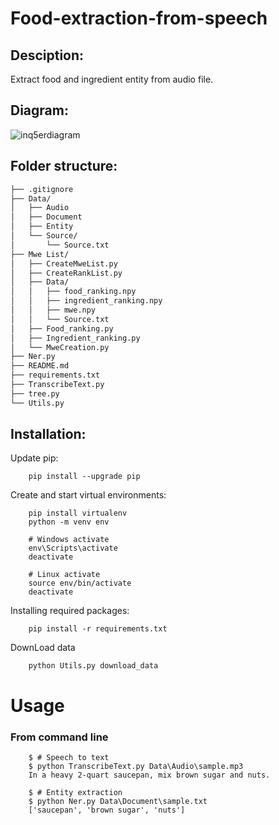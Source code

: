 # **Food-extraction-from-speech**

## Desciption:
Extract food and ingredient entity from audio file.

## Diagram:
![inq5erdiagram](https://github.com/hautran7201/Food-extraction-from-speech/assets/100859592/1e116d3d-917d-4877-873d-dc397854e3a6)

## Folder structure:

```bash
├── .gitignore
├── Data/
│   ├── Audio
│   ├── Document
│   ├── Entity
│   └── Source/
│       └── Source.txt
├── Mwe List/
│   ├── CreateMweList.py
│   ├── CreateRankList.py
│   ├── Data/
│   │   ├── food_ranking.npy
│   │   ├── ingredient_ranking.npy
│   │   ├── mwe.npy
│   │   └── Source.txt
│   ├── Food_ranking.py
│   ├── Ingredient_ranking.py
│   └── MweCreation.py
├── Ner.py
├── README.md
├── requirements.txt
├── TranscribeText.py
├── tree.py
└── Utils.py
```

## Installation:

Update pip:
```
    pip install --upgrade pip
```

Create and start virtual environments:
```
    pip install virtualenv
    python -m venv env
    
    # Windows activate
    env\Scripts\activate
    deactivate

    # Linux activate
    source env/bin/activate
    deactivate
```

Installing required packages:
```
    pip install -r requirements.txt
```
DownLoad data
```
    python Utils.py download_data
```

# Usage 
### From command line
```
    $ # Speech to text 
    $ python TranscribeText.py Data\Audio\sample.mp3
    In a heavy 2-quart saucepan, mix brown sugar and nuts.
        
    $ # Entity extraction
    $ python Ner.py Data\Document\sample.txt
    ['saucepan', 'brown sugar', 'nuts']
```

